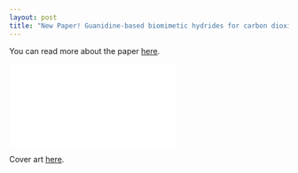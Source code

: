 ```yaml
---
layout: post
title: "New Paper! Guanidine-based biomimetic hydrides for carbon dioxide reduction"
---
```


You can read more about the paper [here](https://github.com/riclzh/novelchemrxn/blob/master/files/papers/d3cc00475a.pdf).

<embed src="/files/papers/d3cc00475a.pdf" type="application/pdf">

Cover art [here](https://github.com/riclzh/novelchemrxn/blob/master/files/papers/d3cc90141f.pdf). 
